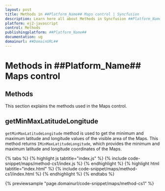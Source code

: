 ```yaml
---
layout: post
title: Methods in ##Platform_Name## Maps control | Syncfusion
description: Learn here all about Methods in Syncfusion ##Platform_Name## Maps control of Syncfusion Essential JS 2 and more.
platform: ej2-javascript
control: Methods 
publishingplatform: ##Platform_Name##
documentation: ug
domainurl: ##DomainURL##
---
```


# Methods in ##Platform_Name## Maps control

## Methods

This section explains the methods used in the Maps control.

## getMinMaxLatitudeLongitude

`getMinMaxLatitudeLongitude` method is used to get the minimum and maximum latitude and longitude values of the visible area of the Maps. This method returns `IMinMaxLatitudeLongitude`, which provides the minimum and maximum latitude and longitude coordinates of the Maps.

{% tabs %}
{% highlight js tabtitle="index.js" %}
{% include code-snippet/maps/method-cs1/index.js %}
{% endhighlight %}
{% highlight html tabtitle="index.html" %}
{% include code-snippet/maps/method-cs1/index.html %}
{% endhighlight %}
{% endtabs %}
        
{% previewsample "page.domainurl/code-snippet/maps/method-cs1" %}